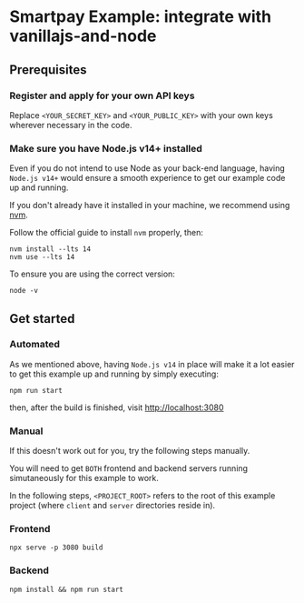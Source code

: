 # Smartpay Example: integrate with vanillajs-and-node

## Prerequisites

### Register and apply for your own API keys

Replace `<YOUR_SECRET_KEY>` and `<YOUR_PUBLIC_KEY>` with your own keys wherever necessary in the code.

### Make sure you have Node.js v14+ installed

Even if you do not intend to use Node as your back-end language, having `Node.js v14+` would ensure a smooth experience to get our example code up and running.

If you don't already have it installed in your machine, we recommend using [nvm](https://github.com/nvm-sh/nvm).

Follow the official guide to install `nvm` properly, then:

```shell
nvm install --lts 14
nvm use --lts 14
```

To ensure you are using the correct version:

```shell
node -v
```


## Get started

### Automated

As we mentioned above, having `Node.js v14` in place will make it a lot easier to get this example up and running by simply executing:

```shell
npm run start
```

then, after the build is finished, visit [http://localhost:3080](http://localhost:3080)

### Manual

If this doesn't work out for you, try the following steps manually.

You will need to get `BOTH` frontend and backend servers running simutaneously for this example to work.

In the following steps, `<PROJECT_ROOT>` refers to the root of this example project (where `client` and `server` directories reside in).

### Frontend

```shell
npx serve -p 3080 build
```

### Backend

```shell
npm install && npm run start
```
